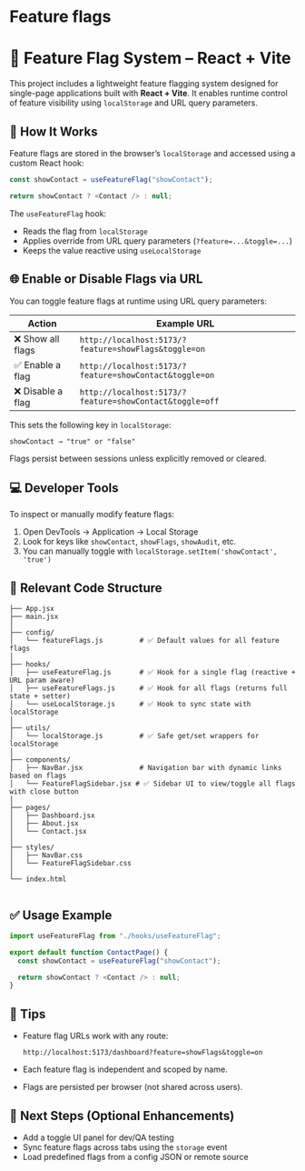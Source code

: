 # Feature flags

# 🚩 Feature Flag System – React + Vite

This project includes a lightweight feature flagging system designed for single-page applications built with **React + Vite**. It enables runtime control of feature visibility using `localStorage` and URL query parameters.

## 🔧 How It Works

Feature flags are stored in the browser’s `localStorage` and accessed using a custom React hook:

```js
const showContact = useFeatureFlag("showContact");

return showContact ? <Contact /> : null;
```

The `useFeatureFlag` hook:

- Reads the flag from `localStorage`
- Applies override from URL query parameters (`?feature=...&toggle=...`)
- Keeps the value reactive using `useLocalStorage`

## 🌐 Enable or Disable Flags via URL

You can toggle feature flags at runtime using URL query parameters:

| Action            | Example URL                                             |
| ----------------- | ------------------------------------------------------- |
| ❌ Show all flags | `http://localhost:5173/?feature=showFlags&toggle=on`    |
| ✅ Enable a flag  | `http://localhost:5173/?feature=showContact&toggle=on`  |
| ❌ Disable a flag | `http://localhost:5173/?feature=showContact&toggle=off` |

This sets the following key in `localStorage`:

```
showContact → "true" or "false"
```

Flags persist between sessions unless explicitly removed or cleared.

## 💻 Developer Tools

To inspect or manually modify feature flags:

1. Open DevTools → Application → Local Storage
2. Look for keys like `showContact`, `showFlags`, `showAudit`, etc.
3. You can manually toggle with `localStorage.setItem('showContact', 'true')`

## 📁 Relevant Code Structure

```
├── App.jsx
├── main.jsx
│
├── config/
│   └── featureFlags.js         # ✅ Default values for all feature flags
│
├── hooks/
│   ├── useFeatureFlag.js       # ✅ Hook for a single flag (reactive + URL param aware)
│   ├── useFeatureFlags.js      # ✅ Hook for all flags (returns full state + setter)
│   └── useLocalStorage.js      # ✅ Hook to sync state with localStorage
│
├── utils/
│   └── localStorage.js         # ✅ Safe get/set wrappers for localStorage
│
├── components/
│   ├── NavBar.jsx              # Navigation bar with dynamic links based on flags
│   └── FeatureFlagSidebar.jsx # ✅ Sidebar UI to view/toggle all flags with close button
│
├── pages/
│   ├── Dashboard.jsx
│   ├── About.jsx
│   └── Contact.jsx
│
├── styles/
│   ├── NavBar.css
│   └── FeatureFlagSidebar.css
│
└── index.html


```

## ✅ Usage Example

```js
import useFeatureFlag from "./hooks/useFeatureFlag";

export default function ContactPage() {
  const showContact = useFeatureFlag("showContact");

  return showContact ? <Contact /> : null;
}
```

## 🧪 Tips

- Feature flag URLs work with any route:

  ```
  http://localhost:5173/dashboard?feature=showFlags&toggle=on

  ```

- Each feature flag is independent and scoped by name.
- Flags are persisted per browser (not shared across users).

## 📌 Next Steps (Optional Enhancements)

- Add a toggle UI panel for dev/QA testing
- Sync feature flags across tabs using the `storage` event
- Load predefined flags from a config JSON or remote source
